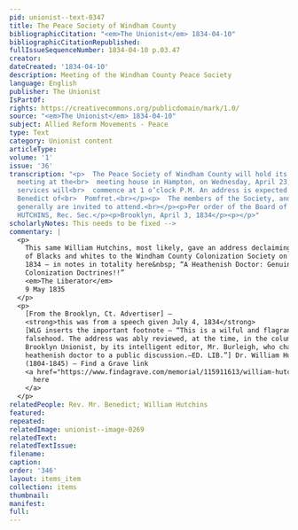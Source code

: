 ```yaml
---
pid: unionist--text-0347
title: The Peace Society of Windham County
bibliographicCitation: "<em>The Unionist</em> 1834-04-10"
bibliographicCitationRepublished: 
fullIssueSequenceNumber: 1834-04-10 p.03.47
creator: 
dateCreated: '1834-04-10'
description: Meeting of the Windham County Peace Society
language: English
publisher: The Unionist
IsPartOf: 
rights: https://creativecommons.org/publicdomain/mark/1.0/
source: "<em>The Unionist</em> 1834-04-10"
subject: Allied Reform Movements - Peace
type: Text
category: Unionist content
articleType: 
volume: '1'
issue: '36'
transcription: "<p>  The Peace Society of Windham County will hold its semi-annual
  meeting at the<br>  meeting house in Hampton, on Wednesday, April 23, 1834. Public
  services will<br>  commence at 1 o’clock P.M. An address is expected from Rev. Mr.
  Benedict of<br>  Pomfret.<br></p><p>  The members of the Society, and the public
  generally are invited to attend.<br></p><p>Per order of the Board of Directors.</p><p>Wm.
  HUTCHINS, Rec. Sec.</p><p>Brooklyn, April 3, 1834</p><p></p>"
scholarlyNotes: This needs to be fixed -->
commentary: |
  <p>
    This same William Hutchins, most likely, gave an address declaiming equality
    of Blacks and whites to the Windham County Colonization Society on July 4,
    1834 – in notes in totality here&nbsp; “A Heathenish Doctor: Genuine
    Colonization Doctrines!!”
    <em>The Liberator</em>
    9 May 1835
  </p>
  <p>
    [From the Brooklyn, Ct. Advertiser] –
    <strong>this was from a speech given July 4, 1834</strong>
    [WLG inserts the important footnote – “This is a wilful and flagrant
    falsehood. The address was ably reviewed, at the time, in the columns of the
    Brooklyn Unionist, by its intelligent editor, Mr. Burleigh, who challenged the
    heathenish doctor to a public discussion.—ED. LIB.”] Dr. William Hutchins
    (1804-1845) – Find a Grave link
    <a href="https://www.findagrave.com/memorial/115911613/william-hutchins">
      here
    </a>
  </p>
relatedPeople: Rev. Mr. Benedict; William Hutchins
featured: 
repeated: 
relatedImage: unionist--image-0269
relatedText: 
relatedTextIssue: 
filename: 
caption: 
order: '346'
layout: items_item
collection: items
thumbnail: 
manifest: 
full: 
---
```

